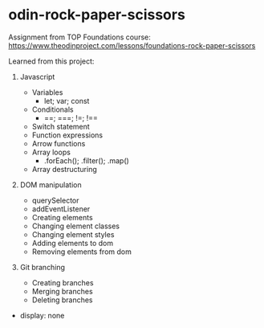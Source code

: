 # odin-rock-paper-scissors
Assignment from TOP Foundations course: https://www.theodinproject.com/lessons/foundations-rock-paper-scissors

Learned from this project:

1. Javascript
   - Variables
     - let; var; const
   - Conditionals
     - ==; ===; !=; !==
   - Switch statement
   - Function expressions
   - Arrow functions
   - Array loops
     - .forEach(); .filter(); .map()
   - Array destructuring

2. DOM manipulation
   - querySelector
   - addEventListener
   - Creating elements
   - Changing element classes
   - Changing element styles
   - Adding elements to dom
   - Removing elements from dom

3. Git branching
   - Creating branches
   - Merging branches
   - Deleting branches

- display: none